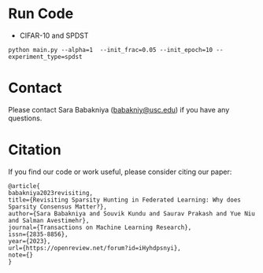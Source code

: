 # Run Code

- CIFAR-10 and SPDST

```python main.py --alpha=1  --init_frac=0.05 --init_epoch=10 --experiment_type=spdst  ```

# Contact
Please contact Sara Babakniya (babakniy@usc.edu) if you have any questions.

# Citation
If you find our code or work useful, please consider citing our paper:
```
@article{
babakniya2023revisiting,
title={Revisiting Sparsity Hunting in Federated Learning: Why does Sparsity Consensus Matter?},
author={Sara Babakniya and Souvik Kundu and Saurav Prakash and Yue Niu and Salman Avestimehr},
journal={Transactions on Machine Learning Research},
issn={2835-8856},
year={2023},
url={https://openreview.net/forum?id=iHyhdpsnyi},
note={}
}
```
